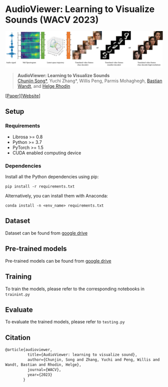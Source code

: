 # AudioViewer: Learning to Visualize Sounds (WACV 2023)
 
![](img/teaser.jpg)

> **AudioViewer: Learning to Visualize Sounds** <br>
> [Chunjin Song*](https://chunjinsong.github.io/), Yuchi Zhang*, Willis Peng, Parmis Mohaghegh, [Bastian Wandt](https://bastianwandt.de/), and [Helge Rhodin](https://www.cs.ubc.ca/~rhodin/web/) <br>

[[Paper](https://arxiv.org/pdf/2012.13341.pdf)][[Website](https://chunjinsong.github.io/audioviewer/)]

## Setup

### Requirements

- Librosa >= 0.8
- Python >= 3.7
- PyTorch >= 1.5
- CUDA enabled computing device

### Dependencies

Install all the Python dependencies using pip:

~~~
pip install -r requirements.txt
~~~

Alternatively, you can install them with Anaconda:

~~~
conda install -n <env_name> requirements.txt
~~~
## Dataset
Dataset can be found from [google drive](black)

## Pre-trained models
Pre-trained models can be found from [google drive](black)

## Training

To train the models, please refer to the corresponding notebooks in `trainint.py`

## Evaluate

To evaluate the trained models, please refer to `testing.py`

## Citation

```
@article{audioviewer,
          title={AudioViewer: learning to visualize sound},
          author={Chunjin, Song and Zhang, Yuchi and Peng, Willis and Wandt, Bastian and Rhodin, Helge},
          journal={WACV},
          year={2023}
        }
```

